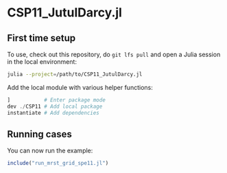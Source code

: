# CSP11_JutulDarcy.jl

## First time setup

To use, check out this repository, do `git lfs pull` and open a Julia session in the local environment:

```bash
julia --project=/path/to/CSP11_JutulDarcy.jl
```

Add the local module with various helper functions:

```julia
]           # Enter package mode
dev ./CSP11 # Add local package
instantiate # Add dependencies
```

## Running cases

You can now run the example:

```julia
include("run_mrst_grid_spe11.jl")
```
